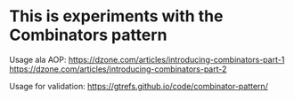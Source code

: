 # This is experiments with the Combinators pattern

Usage ala AOP:  https://dzone.com/articles/introducing-combinators-part-1
                https://dzone.com/articles/introducing-combinators-part-2

Usage for validation: https://gtrefs.github.io/code/combinator-pattern/
